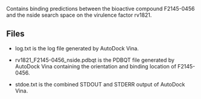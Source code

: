 Contains binding predictions between the bioactive compound F2145-0456 and the nside search space on the virulence factor rv1821.

## Files

- log.txt is the log file generated by AutoDock Vina.

- rv1821_F2145-0456_nside.pdbqt is the PDBQT file generated by AutoDock Vina containing the orientation and binding location of F2145-0456.

- stdoe.txt is the combined STDOUT and STDERR output of AutoDock Vina.

